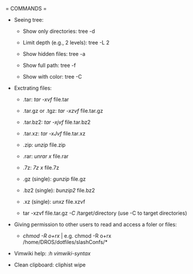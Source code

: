 = COMMANDS =

- Seeing tree:
    - Show only directories: tree -d

    - Limit depth (e.g., 2 levels): tree -L 2

    - Show hidden files: tree -a

    - Show full path: tree -f

    - Show with color: tree -C

 
- Exctrating files:
    - .tar: *tar -xvf* file.tar

    - .tar.gz or .tgz: *tar -xzvf* file.tar.gz

    - .tar.bz2: *tar -xjvf* file.tar.bz2

    - .tar.xz: *tar -xJvf* file.tar.xz

    - .zip: *unzip* file.zip

    - .rar: *unrar x* file.rar

    - .7z: *7z x* file.7z
    
    - .gz (single): *gunzip* file.gz
    
    - .bz2 (single): *bunzip2* file.bz2

    - .xz (single): *unxz* file.xzvf

    - tar -xzvf file.tar.gz *-C* /target/directory (use -C to target directories)

 
- Giving permission to other users to read and access a foler or files:
    - *chmod -R o+rx* | e.g. chmod -R o+rx /home/DROS/dotfiles/slashConfs/*

- Vimwiki help: *:h vimwiki-syntax*

- Clean clipboard: cliphist wipe
